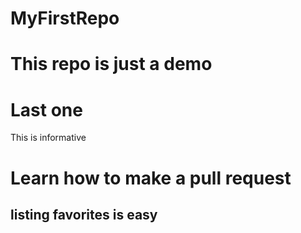 # MyFirstRepo


# This repo is just a demo
# Last one


This is informative
# Learn how to make a pull request

## listing favorites is easy
